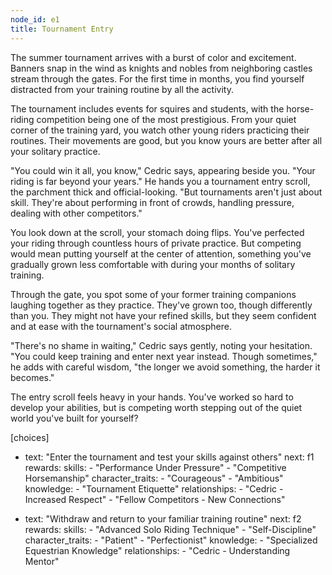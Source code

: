 ```yaml
---
node_id: e1
title: Tournament Entry
---
```


The summer tournament arrives with a burst of color and excitement. Banners snap in the wind as knights and nobles from neighboring castles stream through the gates. For the first time in months, you find yourself distracted from your training routine by all the activity.

The tournament includes events for squires and students, with the horse-riding competition being one of the most prestigious. From your quiet corner of the training yard, you watch other young riders practicing their routines. Their movements are good, but you know yours are better after all your solitary practice.

"You could win it all, you know," Cedric says, appearing beside you. "Your riding is far beyond your years." He hands you a tournament entry scroll, the parchment thick and official-looking. "But tournaments aren't just about skill. They're about performing in front of crowds, handling pressure, dealing with other competitors."

You look down at the scroll, your stomach doing flips. You've perfected your riding through countless hours of private practice. But competing would mean putting yourself at the center of attention, something you've gradually grown less comfortable with during your months of solitary training.

Through the gate, you spot some of your former training companions laughing together as they practice. They've grown too, though differently than you. They might not have your refined skills, but they seem confident and at ease with the tournament's social atmosphere.

"There's no shame in waiting," Cedric says gently, noting your hesitation. "You could keep training and enter next year instead. Though sometimes," he adds with careful wisdom, "the longer we avoid something, the harder it becomes."

The entry scroll feels heavy in your hands. You've worked so hard to develop your abilities, but is competing worth stepping out of the quiet world you've built for yourself?

[choices]
- text: "Enter the tournament and test your skills against others"
  next: f1
  rewards:
    skills: 
      - "Performance Under Pressure"
      - "Competitive Horsemanship"
    character_traits:
      - "Courageous"
      - "Ambitious"
    knowledge:
      - "Tournament Etiquette"
    relationships:
      - "Cedric - Increased Respect"
      - "Fellow Competitors - New Connections"

- text: "Withdraw and return to your familiar training routine"
  next: f2
  rewards:
    skills: 
      - "Advanced Solo Riding Technique"
      - "Self-Discipline"
    character_traits:
      - "Patient"
      - "Perfectionist"
    knowledge:
      - "Specialized Equestrian Knowledge"
    relationships:
      - "Cedric - Understanding Mentor"